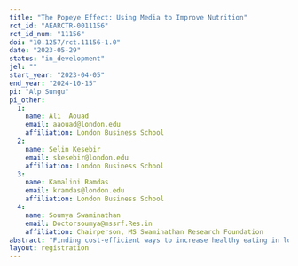 ```yaml
---
title: "The Popeye Effect: Using Media to Improve Nutrition"
rct_id: "AEARCTR-0011156"
rct_id_num: "11156"
doi: "10.1257/rct.11156-1.0"
date: "2023-05-29"
status: "in_development"
jel: ""
start_year: "2023-04-05"
end_year: "2024-10-15"
pi: "Alp Sungu"
pi_other:
  1:
    name: Ali  Aouad
    email: aaouad@london.edu
    affiliation: London Business School
  2:
    name: Selin Kesebir
    email: skesebir@london.edu
    affiliation: London Business School
  3:
    name: Kamalini Ramdas
    email: kramdas@london.edu
    affiliation: London Business School
  4:
    name: Soumya Swaminathan
    email: Doctorsoumya@mssrf.Res.in
    affiliation: Chairperson, MS Swaminathan Research Foundation
abstract: "Finding cost-efficient ways to increase healthy eating in low-income communities is a pressing global challenge. Our study aims to reduce junk food consumption and increase protein-rich food consumption in a low-income settlement in Mumbai, India, by providing information messages. In a randomized field experiment, we send WhatsApp-based informational videos and observe the recipients' real shopping transactions by deploying scanner devices in local groceries. To examine what information works, we randomly manipulate the content of the video messages. The first arm receives informative videos emphasizing the health benefits of a nutritious diet, the second arm receives a similar video emphasizing the benefits in terms of economic success and performance, the third arm receives placebo (neutral) videos, and the fourth arm receives no messages. "
layout: registration
---
```


